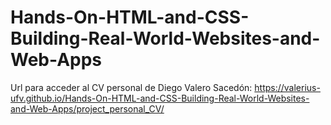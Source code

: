 # Hands-On-HTML-and-CSS-Building-Real-World-Websites-and-Web-Apps

Url para acceder al CV personal de Diego Valero Sacedón:
https://valerius-ufv.github.io/Hands-On-HTML-and-CSS-Building-Real-World-Websites-and-Web-Apps/project_personal_CV/
